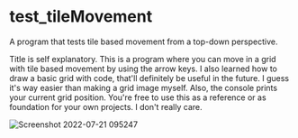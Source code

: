 # test_tileMovement
A program that tests tile based movement from a top-down perspective.

Title is self explanatory. This is a program where you can move in a grid with tile based movement by using the arrow keys. I also learned how to draw a basic grid with code, that'll definitely be useful in the future. I guess it's way easier than making a grid image myself. Also, the console prints your current grid position. You're free to use this as a reference or as foundation for your own projects. I don't really care.

![Screenshot 2022-07-21 095247](https://user-images.githubusercontent.com/86173616/180235503-fa8bd517-142e-455e-bcbb-aae5faac0889.png)
